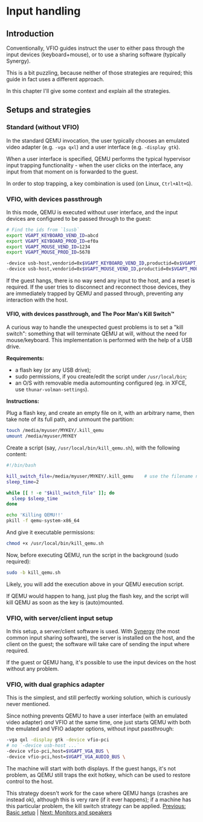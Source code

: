 # Input handling

## Introduction

Conventionally, VFIO guides instruct the user to either pass through the input devices (keyboard+mouse), or to use a sharing software (typically Synergy).

This is a bit puzzling, because neither of those strategies are required; this guide in fact uses a different approach.

In this chapter I'll give some context and explain all the strategies.

## Setups and strategies

### Standard (without VFIO)

In the standard QEMU invocation, the user typically chooses an emulated video adapter (e.g. `-vga qxl`) and a user interface (e.g. `-display gtk`).

When a user interface is specified, QEMU performs the typical hypervisor input trapping functionality - when the user clicks on the interface, any input from that moment on is forwarded to the guest.

In order to stop trapping, a key combination is used (on Linux, `Ctrl+Alt+G`).

### VFIO, with devices passthrough

In this mode, QEMU is executed without user interface, and the input devices are configured to be passed through to the guest:

```sh
# Find the ids from `lsusb`
export VGAPT_KEYBOARD_VEND_ID=abcd
export VGAPT_KEYBOARD_PROD_ID=ef0a
export VGAPT_MOUSE_VEND_ID=1234
export VGAPT_MOUSE_PROD_ID=5678

-device usb-host,vendorid=0x$VGAPT_KEYBOARD_VEND_ID,productid=0x$VGAPT_KEYBOARD_PROD_ID \
-device usb-host,vendorid=0x$VGAPT_MOUSE_VEND_ID,productid=0x$VGAPT_MOUSE_PROD_ID \
```

If the guest hangs, there is no way send any input to the host, and a reset is required. If the user tries to disconnect and reconnect those devices, they are immediately trapped by QEMU and passed through, preventing any interaction with the host.

#### VFIO, with devices passthrough, and The Poor Man's Kill Switch™

A curious way to handle the unexpected guest problems is to set a "kill switch": something that will terminate QEMU at will, without the need for mouse/keyboard. This implementation is performed with the help of a USB drive.

**Requirements:**

- a flash key (or any USB drive);
- sudo permissions, if you create/edit the script under `/usr/local/bin`;
- an O/S with removable media automounting configured (eg. in XFCE, use `thunar-volman-settings`).

**Instructions:**

Plug a flash key, and create an empty file on it, with an arbitrary name, then take note of its full path, and unmount the partition:

```sh
touch /media/myuser/MYKEY/.kill_qemu
umount /media/myuser/MYKEY
```

Create a script (say, `/usr/local/bin/kill_qemu.sh`), with the following content:

```sh
#!/bin/bash

kill_switch_file=/media/myuser/MYKEY/.kill_qemu    # use the filename noted above
sleep_time=2

while [[ ! -e "$kill_switch_file" ]]; do
  sleep $sleep_time
done

echo 'Killing QEMU!!'
pkill -f qemu-system-x86_64
```

And give it executable permissions:

```sh
chmod +x /usr/local/bin/kill_qemu.sh
```

Now, before executing QEMU, run the script in the background (sudo required):

```sh
sudo -b kill_qemu.sh
```

Likely, you will add the execution above in your QEMU execution script.

If QEMU would happen to hang, just plug the flash key, and the script will kill QEMU as soon as the key is (auto)mounted.

### VFIO, with server/client input setup

In this setup, a server/client software is used. With [Synergy](https://symless.com/synergy) (the most common input sharing software), the server is installed on the host, and the client on the guest; the software will take care of sending the input where required.

If the guest or QEMU hang, it's possible to use the input devices on the host without any problem.

### VFIO, with dual graphics adapter

This is the simplest, and still perfectly working solution, which is curiously never mentioned.

Since nothing prevents QEMU to have a user interface (with an emulated video adapter) *and* VFIO at the same time, one just starts QEMU with both the emulated and VFIO adapter options, without input passthrough:

```sh
-vga qxl -display gtk -device vfio-pci
# no `-device usb-host ...`
-device vfio-pci,host=$VGAPT_VGA_BUS \
-device vfio-pci,host=$VGAPT_VGA_AUDIO_BUS \
```

The machine will start with both displays. If the guest hangs, it's not problem, as QEMU still traps the exit hotkey, which can be used to restore control to the host.

This strategy doesn't work for the case where QEMU hangs (crashes are instead ok), although this is very rare (if it ever happens); if a machine has this particular problem, the kill switch strategy can be applied.
[Previous: Basic setup](3_BASIC_SETUP.md) | [Next: Monitors and speakers](5_MONITORS_AND_SPEAKERS.md)
